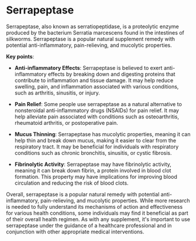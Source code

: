 # Serrapeptase

Serrapeptase, also known as serratiopeptidase, is a proteolytic enzyme produced by the bacterium Serratia marcescens found in the intestines of silkworms. Serrapeptase is a popular natural supplement remedy with potential anti-inflammatory, pain-relieving, and mucolytic properties. 

**Key points**:

* **Anti-inflammatory Effects**: Serrapeptase is believed to exert anti-inflammatory effects by breaking down and digesting proteins that contribute to inflammation and tissue damage. It may help reduce swelling, pain, and inflammation associated with various conditions, such as arthritis, sinusitis, or injury.

* **Pain Relief**: Some people use serrapeptase as a natural alternative to nonsteroidal anti-inflammatory drugs (NSAIDs) for pain relief. It may help alleviate pain associated with conditions such as osteoarthritis, rheumatoid arthritis, or postoperative pain.

* **Mucus Thinning**: Serrapeptase has mucolytic properties, meaning it can help thin and break down mucus, making it easier to clear from the respiratory tract. It may be beneficial for individuals with respiratory conditions such as chronic bronchitis, sinusitis, or cystic fibrosis.

* **Fibrinolytic Activity**: Serrapeptase may have fibrinolytic activity, meaning it can break down fibrin, a protein involved in blood clot formation. This property may have implications for improving blood circulation and reducing the risk of blood clots.

Overall, serrapeptase is a popular natural remedy with potential anti-inflammatory, pain-relieving, and mucolytic properties. While more research is needed to fully understand its mechanisms of action and effectiveness for various health conditions, some individuals may find it beneficial as part of their overall health regimen. As with any supplement, it's important to use serrapeptase under the guidance of a healthcare professional and in conjunction with other appropriate medical interventions.